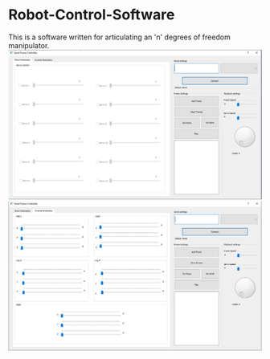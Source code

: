 # Robot-Control-Software
This is a software written for articulating an 'n' degrees of freedom manipulator.
![Two tabs for different control methods. | Inverse Kinematics](screen_DK.PNG)
![Two tabs for different control methods. | Forward Kinematics.](screen_FK.PNG)
